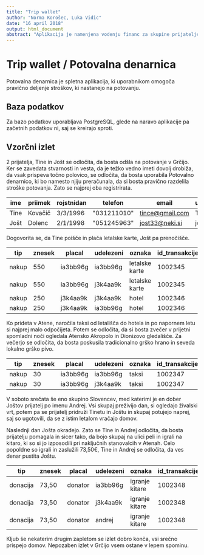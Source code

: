 ```yaml
---
title: "Trip wallet"
author: "Norma Korošec, Luka Vidic"
date: "16 april 2018"
output: html_document
abstract: "Aplikacija je namenjena vodenju financ za skupine prijateljev, ki se skupaj odpravijo na počitnice."
---
```


# Trip wallet / Potovalna denarnica

Potovalna denarnica je spletna aplikacija, ki uporabnikom omogoča pravično deljenje stroškov, ki nastanejo na potovanju.


## Baza podatkov

Za bazo podatkov uporabljava PostgreSQL, glede na naravo aplikacije pa začetnih podatkov ni, saj se kreirajo sproti.

## 

## Vzorčni izlet

2 prijatelja, Tine in Jošt se odločita, da bosta odšla na potovanje v Grčijo. Ker se zavedata stvarnosti in vesta, da je težko vedno imeti dovolj drobiža, da vsak prispeva točno polovico, se odločita, da bosta uporabila Potovalno denarnico, ki bo namesto njiju preračunala, da si bosta pravično razdelila stroške potovanja. Zato se najprej oba registrirata.

|ime|priimek|rojstnidan|telefon|email|username|userid|
|---|---|---|---|---|---|---|
|Tine|Kovačič|3/3/1996|"031211010"|tince@gmail.com|Tinče|ia3bb96g|
|Jošt|Dolenc|2/1/1998|"051245963"|jost33@neki.si|jostD|j3k4aa9k|

Dogovorita se, da Tine poišče in plača letalske karte, Jošt pa prenočišče.

|tip|znesek|placal|udelezeni|oznaka|id_transakcije|prejemnik|
|---|---|---|---|---|---|---|
|nakup|550|ia3bb96g|ia3bb96g|letalske karte|1002345|eDreams|
|nakup|550|ia3bb96g|j3k4aa9k|letalske karte|1002345|eDreams|
|nakup|250|j3k4aa9k|j3k4aa9k|hotel|1002346|GreekHotels|
|nakup|250|j3k4aa9k|ia3bb96g|hotel|1002346|GreekHotels|

Ko prideta v Atene, naročila taksi od letališča do hotela in po napornem letu si najprej malo odpočijeta. Potem se odločita, da si bosta zvečer v prijetni spomladni noči ogledala Atensko Akropolo in Dionizovo gledališče. Za večerjo se odločita, da bosta poskusila tradicionalno grško hrano in seveda lokalno grško pivo.

|tip|znesek|placal|udelezeni|oznaka|id_transakcije|prejemnik|
|---|---|---|---|---|---|---|
|nakup|30|ia3bb96g|ia3bb96g|taksi|1002347|taksist|
|nakup|30|ia3bb96g|j3k4aa9k|taksi|1002347|taksist|

V soboto srečata še eno skupino Slovencev, med katerimi je en dober Joštov prijatelj po imenu Andrej. Vsi skupaj preživijo dan, si ogledajo živalski vrt, potem pa se prijatelj pridruži Tinetu in Joštu in skupaj potujejo naprej, saj so ugotovili, da se z istim letalom vračajo domov.

Naslednji dan Jošta okradejo. Zato se Tine in Andrej odločita, da bosta prijatelju pomagala in sicer tako, da bojo skupaj na ulici peli in igrali na kitaro, ki so si jo izposodili pri naključnih stanovalcih v Atenah. Celo popoldne so igrali in zaslužili 73,50€, Tine in Andrej se odločita, da ves denar pustita Joštu. 

|tip|znesek|placal|udelezeni|oznaka|id_transakcije|prejemnik|
|---|---|---|---|---|---|---|
|donacija|73,50|donator|ia3bb96g|igranje kitare|1002348|j3k4aa9k|
|donacija|73,50|donator|j3k4aa9k|igranje kitare|1002348|j3k4aa9k|
|donacija|73,50|donator|andrej|igranje kitare|1002348|j3k4aa9k|

Kljub še nekaterim drugim zapletom se izlet dobro konča, vsi srečno prispejo domov. Nepozaben izlet v Grčijo vsem ostane v lepem spominu.
